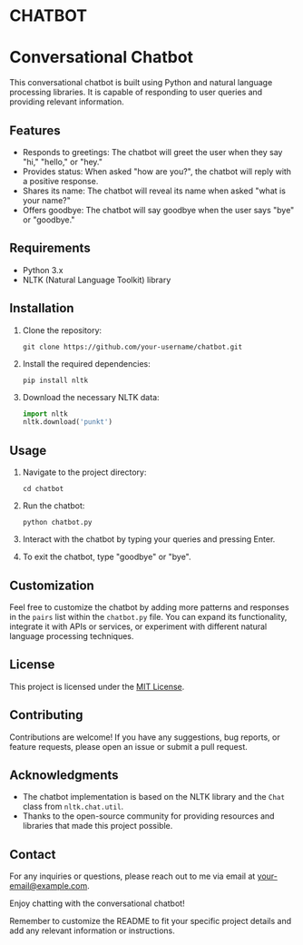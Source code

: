 # CHATBOT
# Conversational Chatbot

This conversational chatbot is built using Python and natural language processing libraries. It is capable of responding to user queries and providing relevant information.

## Features

- Responds to greetings: The chatbot will greet the user when they say "hi," "hello," or "hey."
- Provides status: When asked "how are you?", the chatbot will reply with a positive response.
- Shares its name: The chatbot will reveal its name when asked "what is your name?"
- Offers goodbye: The chatbot will say goodbye when the user says "bye" or "goodbye."

## Requirements

- Python 3.x
- NLTK (Natural Language Toolkit) library

## Installation

1. Clone the repository:
   ```shell
   git clone https://github.com/your-username/chatbot.git
   ```

2. Install the required dependencies:
   ```shell
   pip install nltk
   ```

3. Download the necessary NLTK data:
   ```python
   import nltk
   nltk.download('punkt')
   ```

## Usage

1. Navigate to the project directory:
   ```shell
   cd chatbot
   ```

2. Run the chatbot:
   ```shell
   python chatbot.py
   ```

3. Interact with the chatbot by typing your queries and pressing Enter.

4. To exit the chatbot, type "goodbye" or "bye".

## Customization

Feel free to customize the chatbot by adding more patterns and responses in the `pairs` list within the `chatbot.py` file. You can expand its functionality, integrate it with APIs or services, or experiment with different natural language processing techniques.

## License

This project is licensed under the [MIT License](LICENSE).

## Contributing

Contributions are welcome! If you have any suggestions, bug reports, or feature requests, please open an issue or submit a pull request.

## Acknowledgments

- The chatbot implementation is based on the NLTK library and the `Chat` class from `nltk.chat.util`.
- Thanks to the open-source community for providing resources and libraries that made this project possible.

## Contact

For any inquiries or questions, please reach out to me via email at [your-email@example.com](mailto:your-email@example.com).

Enjoy chatting with the conversational chatbot!

Remember to customize the README to fit your specific project details and add any relevant information or instructions.
